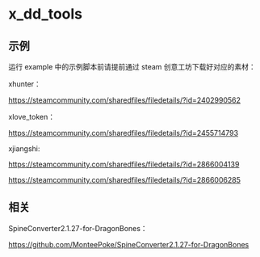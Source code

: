 # x_dd_tools

## 示例

运行 example 中的示例脚本前请提前通过 steam 创意工坊下载好对应的素材：

xhunter：

https://steamcommunity.com/sharedfiles/filedetails/?id=2402990562

xlove_token：

https://steamcommunity.com/sharedfiles/filedetails/?id=2455714793

xjiangshi: 

https://steamcommunity.com/sharedfiles/filedetails/?id=2866004139

https://steamcommunity.com/sharedfiles/filedetails/?id=2866006285

## 相关

SpineConverter2.1.27-for-DragonBones：

https://github.com/MonteePoke/SpineConverter2.1.27-for-DragonBones
